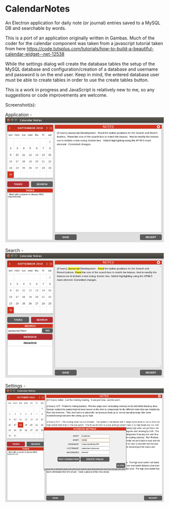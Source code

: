 # CalendarNotes
An Electron application for daily note (or journal) entries saved to a MySQL DB and searchable by words.

This is a port of an application originally written in Gambas.  Much of the coder for the calendar component was taken from a 
javascript tutorial taken from here https://code.tutsplus.com/tutorials/how-to-build-a-beautiful-calendar-widget--net-12538

While the settings dialog will create the database tables the setup of the MySQL database and configuration/creation of a
database and username and password is on the end user.  Keep in mind, the entered database user must be able to create tables
in order to use the create tables button.

This is a work in progress and JavaScript is relatively new to me, so any suggestions or code improvements are welcome.

Screenshot(s):

Application -
<img src="./screenshots/Screenshot_Application.png">

Search -
<img src="./screenshots/Screenshot_Search.png">

Settings -
<img src="./screenshots/Screenshot_Settings.png">
